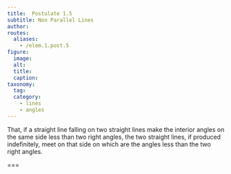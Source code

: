 ```yaml
---
title:  Postulate 1.5
subtitle: Non Parallel Lines
author:
routes:
  aliases:
    - /elem.1.post.5
figure:
  image:
  alt:
  title:
  caption:
taxonomy:
  tag:
  category:
    - lines
    - angles
---
```


That, if a straight line falling on two straight lines make the interior angles on the same side less than two right angles, the two straight lines, if produced indefinitely, meet on that side on which are the angles less than the two right angles.

===
